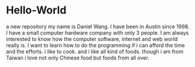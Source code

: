 # Hello-World
a new repository
my name is Daniel Wang. I have been in Austin since 1998. I have a small computer hardware company with only 3 people. I am always interested to know how the computer software, internet and web world really is. I want to learn how to do the programming if i can afford the time and the efforts. i like to cook. and i like all kind of foods. though i am from Taiwan i love not only Chinese food but foods from all over. 
